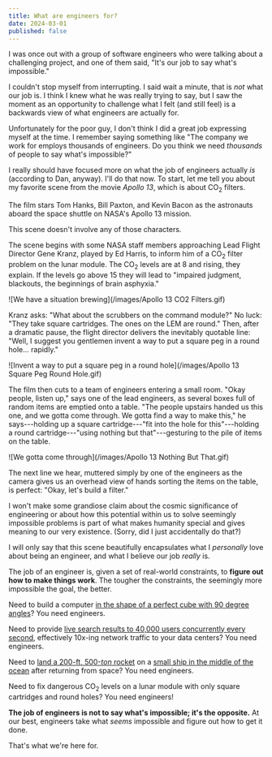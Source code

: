 ```yaml
---
title: What are engineers for?
date: 2024-03-01
published: false
---
```


I was once out with a group of software engineers who were talking about a challenging project, and one of them said, "It's our job to say what's impossible."

I couldn't stop myself from interrupting. I said wait a minute, that is _not_ what our job is. I think I knew what he was really trying to say, but I saw the moment as an opportunity to challenge what I felt (and still feel) is a backwards view of what engineers are actually for.

Unfortunately for the poor guy, I don't think I did a great job expressing myself at the time. I remember saying something like "The company we work for employs thousands of engineers. Do you think we need _thousands_ of people to say what's impossible?"

I really should have focused more on what the job of engineers actually _is_ (according to Dan, anyway). I'll do that now. To start, let me tell you about my favorite scene from the movie _Apollo 13_, which is about CO<sub>2</sub> filters.

The film stars Tom Hanks, Bill Paxton, and Kevin Bacon as the astronauts aboard the space shuttle on NASA's Apollo 13 mission.

This scene doesn't involve any of those characters.

The scene begins with some NASA staff members approaching Lead Flight Director Gene Kranz, played by Ed Harris, to inform him of a CO<sub>2</sub> filter problem on the lunar module. The CO<sub>2</sub> levels are at 8 and rising, they explain. If the levels go above 15 they will lead to "impaired judgment, blackouts, the beginnings of brain asphyxia."

![We have a situation brewing](/images/Apollo 13 CO2 Filters.gif)

Kranz asks: "What about the scrubbers on the command module?" No luck: "They take square cartridges. The ones on the LEM are round." Then, after a dramatic pause, the flight director delivers the inevitably quotable line: "Well, I suggest you gentlemen invent a way to put a square peg in a round hole... rapidly."

![Invent a way to put a square peg in a round hole](/images/Apollo 13 Square Peg Round Hole.gif)

The film then cuts to a team of engineers entering a small room. "Okay people, listen up," says one of the lead engineers, as several boxes full of random items are emptied onto a table. "The people upstairs handed us this one, and we gotta come through. We gotta find a way to make this," he says---holding up a square cartridge---"fit into the hole for this"---holding a round cartridge---"using nothing but that"---gesturing to the pile of items on the table.

![We gotta come through](/images/Apollo 13 Nothing But That.gif)

The next line we hear, muttered simply by one of the engineers as the camera gives us an overhead view of hands sorting the items on the table, is perfect: "Okay, let's build a filter."

I won't make some grandiose claim about the cosmic significance of engineering or about how this potential within us to solve seemingly impossible problems is part of what makes humanity special and gives meaning to our very existence. (Sorry, did I just accidentally do that?)

I will only say that this scene beautifully encapsulates what I _personally_ love about being an engineer, and what I believe our job _really_ is.

The job of an engineer is, given a set of real-world constraints, to **figure out how to make things work**. The tougher the constraints, the seemingly more impossible the goal, the better.

Need to build a computer [in the shape of a perfect cube with 90 degree angles][1]? You need engineers.

Need to provide [live search results to 40,000 users concurrently every second][2], effectively 10x-ing network traffic to your data centers? You need engineers.

Need to [land a 200-ft, 500-_ton_ rocket][3] on a [small ship in the middle of the ocean][4] after returning from space? You need engineers.

Need to fix dangerous CO<sub>2</sub> levels on a lunar module with only square cartridges and round holes? You need engineers!

**The job of engineers is not to say what's impossible; it's the opposite.** At our best, engineers take what _seems_ impossible and figure out how to get it done.

That's what we're here for.

[1]: https://www.fastcompany.com/3056684/remembering-the-design-legacy-of-steve-jobss-other-great-computer-company
[2]: https://googleblog.blogspot.com/2010/09/search-now-faster-than-speed-of-type.html
[3]: https://en.wikipedia.org/wiki/Falcon_9_flight_20
[4]: https://www.youtube.com/watch?v=sYmQQn_ZSys
